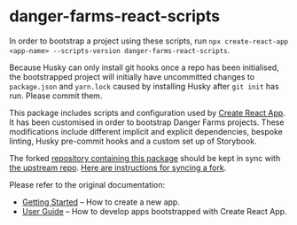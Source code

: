 # danger-farms-react-scripts

In order to bootstrap a project using these scripts, run `npx create-react-app <app-name> --scripts-version danger-farms-react-scripts`.

Because Husky can only install git hooks once a repo has been initialised, the bootstrapped project will initially have
uncommitted changes to `package.json` and `yarn.lock` caused by installing Husky after `git init` has run. Please commit them.

This package includes scripts and configuration used by [Create React App](https://github.com/facebook/create-react-app).
It has been customised in order to bootstrap Danger Farms projects. These modifications include different implicit and
explicit dependencies, bespoke linting, Husky pre-commit hooks and a custom set up of Storybook.

The forked [repository containing this package](https://gitlab.com/dangerfarms/create-react-app) should be kept in sync with [the upstream repo](https://github.com/facebook/create-react-app).
[Here are instructions for syncing a fork](https://help.github.com/en/articles/syncing-a-fork).

Please refer to the original documentation:

- [Getting Started](https://facebook.github.io/create-react-app/docs/getting-started) – How to create a new app.
- [User Guide](https://facebook.github.io/create-react-app/) – How to develop apps bootstrapped with Create React App.
